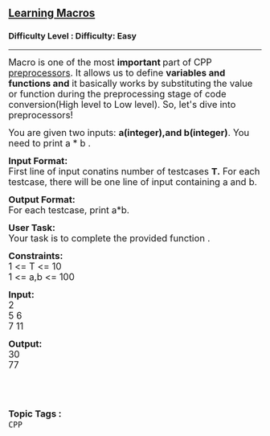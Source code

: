 <h2><a href="https://www.geeksforgeeks.org/problems/learning-macros/1?page=3&category=CPP&sortBy=submissions">Learning Macros</a></h2><h3>Difficulty Level : Difficulty: Easy</h3><hr><div class="problems_problem_content__Xm_eO"><p><span style="font-size:18px">Macro is one of the most <strong>important </strong>part of CPP <a href="https://www.geeksforgeeks.org/cc-preprocessors/">preprocessors</a>. It allows us to define <strong>variables and functions and</strong> it basically works by substituting the value or function during the preprocessing stage of code conversion(High level to Low level). So, let's dive into preprocessors!</span></p>

<p><span style="font-size:18px">You are given two inputs: <strong>a(integer),and b(integer)</strong>. You need to print a * b .</span></p>

<p><span style="font-size:18px"><strong>Input Format:</strong><br>
First line of input conatins number of testcases <strong>T.</strong> For each testcase, there will be one line of input containing a and b.</span></p>

<p><span style="font-size:18px"><strong>Output Format:</strong><br>
For each testcase, print a*b.</span></p>

<p><span style="font-size:18px"><strong>User Task: </strong><br>
Your task is to complete the provided function . </span></p>

<p><span style="font-size:18px"><strong>Constraints:</strong><br>
1 &lt;= T &lt;= 10<br>
1 &lt;= a,b &lt;= 100</span></p>

<p><span style="font-size:18px"><strong>Input:</strong><br>
2</span><br>
<span style="font-size:18px">5 6<br>
7 11</span></p>

<p><span style="font-size:18px"><strong>Output:</strong><br>
30<br>
77</span></p>

<p>&nbsp;</p>
</div><br><p><span style=font-size:18px><strong>Topic Tags : </strong><br><code>CPP</code>&nbsp;